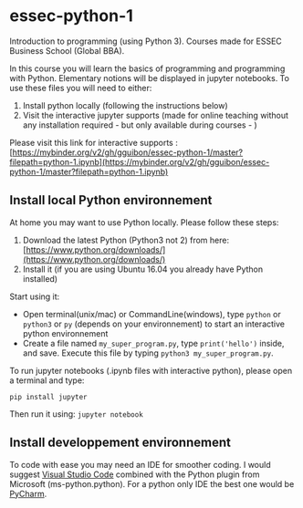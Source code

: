 # essec-python-1
Introduction to programming (using Python 3). Courses made for ESSEC Business School (Global BBA).

In this course you will learn the basics of programming and programming with Python. Elementary notions will be displayed in jupyter notebooks. To use these files you will need to either:
1. Install python locally (following the instructions below)
2. Visit the interactive jupyter supports (made for online teaching without any installation required - but only available during courses - )

Please visit this link for interactive supports :
[https://mybinder.org/v2/gh/gguibon/essec-python-1/master?filepath=python-1.ipynb](https://mybinder.org/v2/gh/gguibon/essec-python-1/master?filepath=python-1.ipynb)


## Install local Python environnement
At home you may want to use Python locally. Please follow these steps:
1. Download the latest Python (Python3 not 2) from here: [https://www.python.org/downloads/](https://www.python.org/downloads/)
2. Install it (if you are using Ubuntu 16.04 you already have Python installed)

Start using it:
- Open terminal(unix/mac) or CommandLine(windows), type `python` or `python3` or `py` (depends on your environnement) to start an interactive python environnement
- Create a file named `my_super_program.py`, type `print('hello')` inside, and save. Execute this file by typing `python3 my_super_program.py`.

To run jupyter notebooks (.ipynb files with interactive python), please open a terminal and type:
```
pip install jupyter
```
Then run it using: `jupyter notebook`

## Install developpement environnement
To code with ease you may need an IDE for smoother coding. I would suggest [Visual Studio Code](https://code.visualstudio.com/Download) combined with the Python plugin from Microsoft (ms-python.python). For a python only IDE the best one would be [PyCharm](https://www.jetbrains.com/pycharm/).